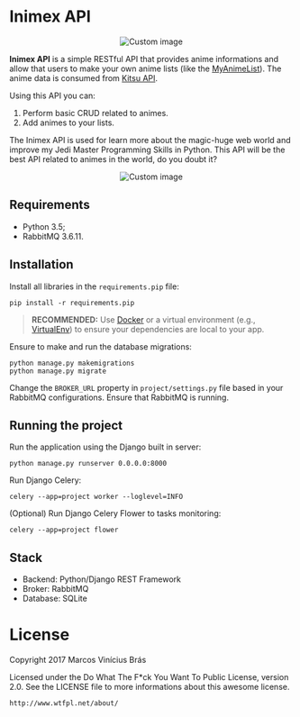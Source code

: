 # Inimex API

<p align="center">
  <img src="https://raw.github.com/marcosvbras/inimex-api/master/readme_images/colorful_inimex_logo.png" alt="Custom image"/>
</p>

**Inimex API** is a simple RESTful API that provides anime informations and allow that users to make your own anime lists (like the [MyAnimeList](https://myanimelist.net/)). The anime data is consumed from [Kitsu API](https://kitsu.io/).

Using this API you can:
1. Perform basic CRUD related to animes.
2. Add animes to your lists.

The Inimex API is used for learn more about the magic-huge web world and improve my Jedi Master Programming Skills in Python. This API will be the best API related to animes in the world, do you doubt it? 

<p align="center">
  <img src="https://raw.github.com/marcosvbras/inimex-api/master/readme_images/pikachu.jpg" alt="Custom image"/>
</p>

## Requirements
- Python 3.5;
- RabbitMQ 3.6.11.

## Installation
Install all libraries in the `requirements.pip` file:

```
pip install -r requirements.pip
```

> **RECOMMENDED:** Use [Docker](https://www.docker.com/) or a virtual environment (e.g., [VirtualEnv](https://virtualenv.pypa.io/)) to ensure your dependencies are local to your app.

Ensure to make and run the database migrations:

```
python manage.py makemigrations
python manage.py migrate
```

Change the `BROKER_URL` property in `project/settings.py` file based in your RabbitMQ configurations. Ensure that RabbitMQ is running.

## Running the project
Run the application using the Django built in server:

```
python manage.py runserver 0.0.0.0:8000
```

Run Django Celery:

```
celery --app=project worker --loglevel=INFO
```

(Optional) Run Django Celery Flower to tasks monitoring:

```
celery --app=project flower
```

## Stack
- Backend: Python/Django REST Framework
- Broker: RabbitMQ
- Database: SQLite

# License
Copyright 2017 Marcos Vinícius Brás

Licensed under the Do What The F*ck You Want To Public License, version 2.0. 
See the LICENSE file to more informations about this awesome license.

    http://www.wtfpl.net/about/
